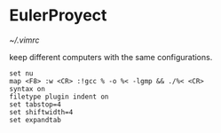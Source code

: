 # EulerProyect

*~/.vimrc*

keep different computers with the same configurations.

```
set nu
map <F8> :w <CR> :!gcc % -o %< -lgmp && ./%< <CR>
syntax on
filetype plugin indent on
set tabstop=4
set shiftwidth=4
set expandtab
```
